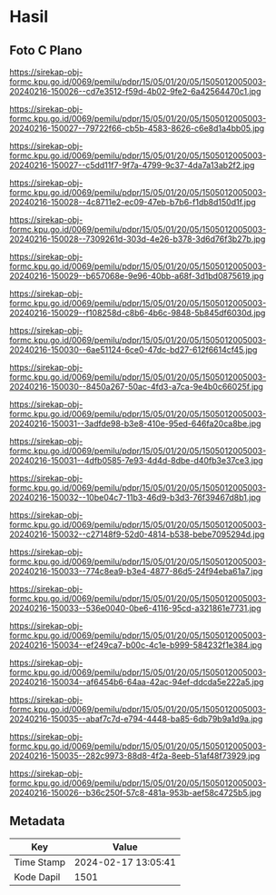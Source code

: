 # Hasil

## Foto C Plano

https://sirekap-obj-formc.kpu.go.id/0069/pemilu/pdpr/15/05/01/20/05/1505012005003-20240216-150026--cd7e3512-f59d-4b02-9fe2-6a42564470c1.jpg

https://sirekap-obj-formc.kpu.go.id/0069/pemilu/pdpr/15/05/01/20/05/1505012005003-20240216-150027--79722f66-cb5b-4583-8626-c6e8d1a4bb05.jpg

https://sirekap-obj-formc.kpu.go.id/0069/pemilu/pdpr/15/05/01/20/05/1505012005003-20240216-150027--c5dd11f7-9f7a-4799-9c37-4da7a13ab2f2.jpg

https://sirekap-obj-formc.kpu.go.id/0069/pemilu/pdpr/15/05/01/20/05/1505012005003-20240216-150028--4c8711e2-ec09-47eb-b7b6-f1db8d150d1f.jpg

https://sirekap-obj-formc.kpu.go.id/0069/pemilu/pdpr/15/05/01/20/05/1505012005003-20240216-150028--7309261d-303d-4e26-b378-3d6d76f3b27b.jpg

https://sirekap-obj-formc.kpu.go.id/0069/pemilu/pdpr/15/05/01/20/05/1505012005003-20240216-150029--b657068e-9e96-40bb-a68f-3d1bd0875619.jpg

https://sirekap-obj-formc.kpu.go.id/0069/pemilu/pdpr/15/05/01/20/05/1505012005003-20240216-150029--f108258d-c8b6-4b6c-9848-5b845df6030d.jpg

https://sirekap-obj-formc.kpu.go.id/0069/pemilu/pdpr/15/05/01/20/05/1505012005003-20240216-150030--6ae51124-6ce0-47dc-bd27-612f6614cf45.jpg

https://sirekap-obj-formc.kpu.go.id/0069/pemilu/pdpr/15/05/01/20/05/1505012005003-20240216-150030--8450a267-50ac-4fd3-a7ca-9e4b0c66025f.jpg

https://sirekap-obj-formc.kpu.go.id/0069/pemilu/pdpr/15/05/01/20/05/1505012005003-20240216-150031--3adfde98-b3e8-410e-95ed-646fa20ca8be.jpg

https://sirekap-obj-formc.kpu.go.id/0069/pemilu/pdpr/15/05/01/20/05/1505012005003-20240216-150031--4dfb0585-7e93-4d4d-8dbe-d40fb3e37ce3.jpg

https://sirekap-obj-formc.kpu.go.id/0069/pemilu/pdpr/15/05/01/20/05/1505012005003-20240216-150032--10be04c7-11b3-46d9-b3d3-76f39467d8b1.jpg

https://sirekap-obj-formc.kpu.go.id/0069/pemilu/pdpr/15/05/01/20/05/1505012005003-20240216-150032--c27148f9-52d0-4814-b538-bebe7095294d.jpg

https://sirekap-obj-formc.kpu.go.id/0069/pemilu/pdpr/15/05/01/20/05/1505012005003-20240216-150033--774c8ea9-b3e4-4877-86d5-24f94eba61a7.jpg

https://sirekap-obj-formc.kpu.go.id/0069/pemilu/pdpr/15/05/01/20/05/1505012005003-20240216-150033--536e0040-0be6-4116-95cd-a321861e7731.jpg

https://sirekap-obj-formc.kpu.go.id/0069/pemilu/pdpr/15/05/01/20/05/1505012005003-20240216-150034--ef249ca7-b00c-4c1e-b999-584232f1e384.jpg

https://sirekap-obj-formc.kpu.go.id/0069/pemilu/pdpr/15/05/01/20/05/1505012005003-20240216-150034--af6454b6-64aa-42ac-94ef-ddcda5e222a5.jpg

https://sirekap-obj-formc.kpu.go.id/0069/pemilu/pdpr/15/05/01/20/05/1505012005003-20240216-150035--abaf7c7d-e794-4448-ba85-6db79b9a1d9a.jpg

https://sirekap-obj-formc.kpu.go.id/0069/pemilu/pdpr/15/05/01/20/05/1505012005003-20240216-150035--282c9973-88d8-4f2a-8eeb-51af48f73929.jpg

https://sirekap-obj-formc.kpu.go.id/0069/pemilu/pdpr/15/05/01/20/05/1505012005003-20240216-150026--b36c250f-57c8-481a-953b-aef58c4725b5.jpg


## Metadata

| Key        | Value               |
| ---------- | ------------------- |
| Time Stamp | 2024-02-17 13:05:41 |
| Kode Dapil | 1501                |



